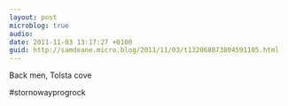 ```yaml
---
layout: post
microblog: true
audio: 
date: 2011-11-03 13:17:27 +0100
guid: http://samdeane.micro.blog/2011/11/03/t132068873804591105.html
---
```

Back men, Tolsta cove

#stornowayprogrock
